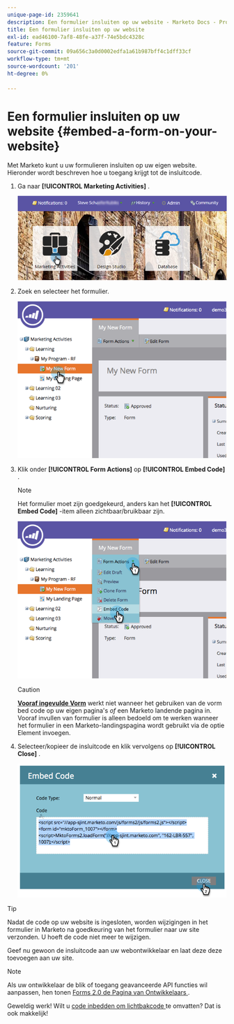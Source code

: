 ```yaml
---
unique-page-id: 2359641
description: Een formulier insluiten op uw website - Marketo Docs - Productdocumentatie
title: Een formulier insluiten op uw website
exl-id: ead46100-7af8-48fe-a37f-74e5bdc4328c
feature: Forms
source-git-commit: 09a656c3a0d0002edfa1a61b987bff4c1dff33cf
workflow-type: tm+mt
source-wordcount: '201'
ht-degree: 0%

---
```


# Een formulier insluiten op uw website {#embed-a-form-on-your-website}

Met Marketo kunt u uw formulieren insluiten op uw eigen website. Hieronder wordt beschreven hoe u toegang krijgt tot de insluitcode.

1. Ga naar **[!UICONTROL Marketing Activities]** .

   ![](assets/login-marketing-activities-4.png)

1. Zoek en selecteer het formulier.

   ![](assets/image2014-9-15-12-3a12-3a14.png)

1. Klik onder **[!UICONTROL Form Actions]** op **[!UICONTROL Embed Code]** .

   >[!NOTE]
   >
   >Het formulier moet zijn goedgekeurd, anders kan het **[!UICONTROL Embed Code]** -item alleen zichtbaar/bruikbaar zijn.

   ![](assets/image2014-9-15-12-3a12-3a20.png)

   >[!CAUTION]
   >
   >**[Vooraf ingevulde Vorm](/help/marketo/product-docs/administration/settings/edit-landing-page-settings.md)** werkt niet wanneer het gebruiken van de vorm bed code op uw eigen pagina&#39;s _of_ een Marketo landende pagina in. Vooraf invullen van formulier is alleen bedoeld om te werken wanneer het formulier in een Marketo-landingspagina wordt gebruikt via de optie Element invoegen.

1. Selecteer/kopieer de insluitcode en klik vervolgens op **[!UICONTROL Close]** .

   ![](assets/image2014-9-15-12-3a12-3a31.png)

>[!TIP]
>
>Nadat de code op uw website is ingesloten, worden wijzigingen in het formulier in Marketo na goedkeuring van het formulier naar uw site verzonden. U hoeft de code niet meer te wijzigen.

Geef nu gewoon de insluitcode aan uw webontwikkelaar en laat deze deze toevoegen aan uw site.

>[!NOTE]
>
>Als uw ontwikkelaar de blik of toegang geavanceerde API functies wil aanpassen, hen tonen [ Forms 2.0 de Pagina van Ontwikkelaars ](https://experienceleague.adobe.com/en/docs/marketo-developer/marketo/javascriptapi/forms-api-reference).

Geweldig werk! Wilt u [ code inbedden om lichtbakcode ](/help/marketo/product-docs/demand-generation/forms/form-actions/use-a-form-in-a-lightbox.md) te omvatten? Dat is ook makkelijk!
